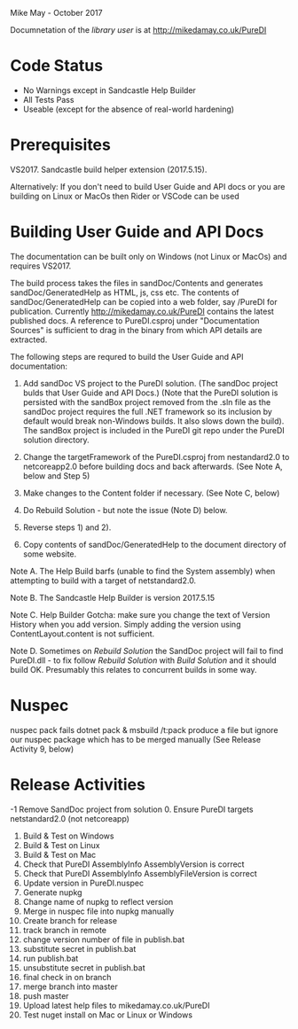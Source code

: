 Mike May - October 2017

Documnetation of the *library user* is at http://mikedamay.co.uk/PureDI

Code Status
==============
* No Warnings except in Sandcastle Help Builder
* All Tests Pass
* Useable (except for the absence of real-world hardening)

Prerequisites
=============
VS2017.
Sandcastle build helper extension (2017.5.15).

Alternatively:
If you don't need to build User Guide and API docs 
or you are building on Linux or MacOs then Rider or VSCode can be used


Building User Guide and API Docs
================================

The documentation can be built only on Windows (not Linux or MacOs) and requires VS2017.

The build process takes the files in sandDoc/Contents and generates sandDoc/GeneratedHelp as 
HTML, js, css etc.  The contents of sandDoc/GeneratedHelp can be copied into a web folder,
say /PureDI for publication.  Currently http://mikedamay.co.uk/PureDI contains the latest published docs.
A reference to PureDI.csproj under "Documentation Sources" is sufficient to drag in the
binary from which API details are extracted.

The following steps are requred to build the User Guide and API documentation:

1) Add sandDoc VS project to the PureDI solution.  (The sandDoc project bulds that User Guide and API Docs.)
(Note that the PureDI solution is persisted with the sandBox project removed from the .sln file
as the sandDoc project requires the full .NET framework so its inclusion by
default would break non-Windows builds.  It also slows down the build).  The sandBox
project is included in the PureDI git repo under the PureDI solution directory.

2) Change the targetFramework of the PureDI.csproj from nestandard2.0 to netcoreapp2.0 before building
docs and back afterwards.  (See Note A, below and Step 5)

3) Make changes to the Content folder if necessary.  (See Note C, below)

4) Do Rebuild Solution - but note the issue (Note D) below.

5) Reverse steps 1) and 2).

6) Copy contents of sandDoc/GeneratedHelp to the document directory of some website.

Note A. The Help Build barfs (unable to find the System assembly) when attempting to build
with a target of netstandard2.0.

Note B. The Sandcastle Help Builder is version 2017.5.15

Note C. Help Builder Gotcha: make sure you change the text of Version History
when you add version.  Simply adding the version using ContentLayout.content
is not sufficient.  

Note D. Sometimes on _Rebuild Solution_ the SandDoc project will fail to find PureDI.dll - to fix
follow _Rebuild Solution_ with _Build Solution_ and it should build OK.
Presumably this relates to concurrent builds in some way.

Nuspec
======

nuspec pack fails
dotnet pack & msbuild /t:pack produce a file but ignore our 
  nuspec package which has to be merged manually (See Release Activity 9, below)

Release Activities
==================
-1 Remove SandDoc project from solution
0. Ensure PureDI targets netstandard2.0 (not netcoreapp)
1. Build & Test on Windows
2. Build & Test on Linux
3. Build & Test on Mac
4. Check that PureDI AssemblyInfo AssemblyVersion is correct
5. Check that PureDI AssemblyInfo AssemblyFileVersion is correct
6. Update version in PureDI.nuspec
7. Generate nupkg
8. Change name of nupkg to reflect version
9. Merge in nuspec file into nupkg manually
10. Create branch for release
11. track branch in remote
12. change version number of file in publish.bat
13. substitute secret in publish.bat
14. run publish.bat
15. unsubstitute secret in publish.bat
16. final check in on branch
17. merge branch into master
18. push master
19. Upload latest help files to mikedamay.co.uk/PureDI
20. Test nuget install on Mac or Linux or Windows
